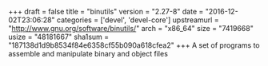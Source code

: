 +++
draft = false
title = "binutils"
version = "2.27-8"
date = "2016-12-02T23:06:28"
categories = ['devel', 'devel-core']
upstreamurl = "http://www.gnu.org/software/binutils/"
arch = "x86_64"
size = "7419668"
usize = "48181667"
sha1sum = "187138d1d9b8534f84e6358cf55b090a618cfea2"
+++
A set of programs to assemble and manipulate binary and object files